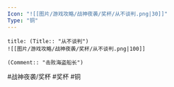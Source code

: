 ```yaml
---
Icon: "![[图片/游戏攻略/战神夜袭/奖杯/从不谈判.png|30]]"
Type: "铜"
---
```

```ad-common-bronze-trophy
title: (Title:: "从不谈判")
![[图片/游戏攻略/战神夜袭/奖杯/从不谈判.png|100]]

(Comment:: "击败海盗船长")
```

#战神夜袭/奖杯 #奖杯 #铜
